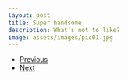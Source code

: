 ```yaml
---
layout: post
title: Super handsome
description: What's not to like?
image: assets/images/pic01.jpg
---
```


<ul class="actions">
	<li><a href="#" class="button">Previous</a></li>
	<li><a href="2016-8-24-tempus.md" class="button">Next</a></li>
</ul>
